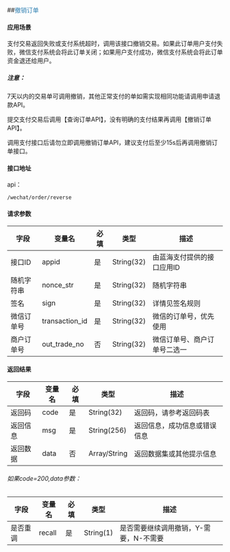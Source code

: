##<span style="color:#2b7db0">撤销订单</span>

#### 应用场景

支付交易返回失败或支付系统超时，调用该接口撤销交易。如果此订单用户支付失败，微信支付系统会将此订单关闭；如果用户支付成功，微信支付系统会将此订单资金退还给用户。  

##### 注意：
7天以内的交易单可调用撤销，其他正常支付的单如需实现相同功能请调用申请退款API。

提交支付交易后调用【查询订单API】，没有明确的支付结果再调用【撤销订单API】。 
 
调用支付接口后请勿立即调用撤销订单API，建议支付后至少15s后再调用撤销订单接口。


  
#### 接口地址

api：

```
/wechat/order/reverse
```

#### 请求参数

字段|变量名|必填|类型|描述
----|----|----|----|----
接口ID|appid|是|String(32)|由蓝海支付提供的接口应用ID
随机字符串|nonce_str|是|String(32)|随机字符串
签名|sign|是|String(32)|详情见签名规则
微信订单号|transaction_id|是|String(32)|微信的订单号，优先使用
商户订单号|out\_trade_no|否|String(32)|微信订单号、商户订单号二选一


#### 返回结果

字段|变量名|必填|类型|描述
----|----|----|----|----
返回码|code|是|String(32)|返回码，请参考返回码表
返回信息|msg|是|String(256)|返回信息，成功信息或错误信息
返回数据|data|否|Array/String|返回数据集或其他提示信息
  
###### 如果code=200,data参数： 
 
字段|变量名|必填|类型|描述
----|----|----|----|----
是否重调|recall|是|String(1)|是否需要继续调用撤销，Y-需要，N-不需要